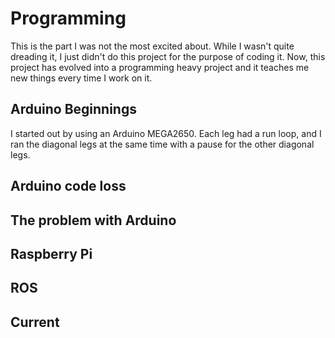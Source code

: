 # Programming

This is the part I was not the most excited about. While I wasn't quite dreading it, I just didn't do this project for the purpose of coding it. Now, this project has evolved into a programming heavy project and it teaches me new things every time I work on it.

## Arduino Beginnings

I started out by using an Arduino MEGA2650. Each leg had a run loop, and I ran the diagonal legs at the same time with a pause for the other diagonal legs. 

## Arduino code loss

## The problem with Arduino

## Raspberry Pi

## ROS

## Current
